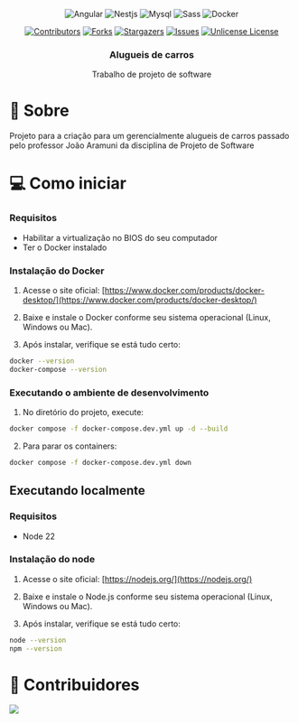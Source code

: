 <div align="center">

![Angular][Angular.io]
![Nestjs][Nestjs.io]
![Mysql][Mysql.io]
![Sass][Sass.io]
![Docker][Docker.io]

[![Contributors][contributors-shield]][contributors-url]
[![Forks][forks-shield]][forks-url]
[![Stargazers][stars-shield]][stars-url]
[![Issues][issues-shield]][issues-url]
[![Unlicense License][license-shield]][license-url]

  <!-- <a href="https://github.com/bgluis/projetos-de-software-aluguel-de-carros/">
    <img src="images/logo.png" alt="Logo" width="80" height="80">
  </a> -->

  <h3>Alugueis de carros</h3>
  Trabalho de projeto de software
</div>

# 📖 Sobre

Projeto para a criação para um gerencialmente alugueis de carros passado pelo professor João Aramuni da disciplina de Projeto de Software

# 💻 Como iniciar

### Requisitos

-   Habilitar a virtualização no BIOS do seu computador
-   Ter o Docker instalado

### Instalação do Docker

1. Acesse o site oficial: [https://www.docker.com/products/docker-desktop/](https://www.docker.com/products/docker-desktop/)
2. Baixe e instale o Docker conforme seu sistema operacional (Linux, Windows ou Mac).

3. Após instalar, verifique se está tudo certo:

```bash
docker --version
docker-compose --version
```

### Executando o ambiente de desenvolvimento

1. No diretório do projeto, execute:

```bash
docker compose -f docker-compose.dev.yml up -d --build
```

2. Para parar os containers:

```bash
docker compose -f docker-compose.dev.yml down
```

## Executando localmente

### Requisitos

-   Node 22

### Instalação do node

1. Acesse o site oficial: [https://nodejs.org/](https://nodejs.org/)
2. Baixe e instale o Node.js conforme seu sistema operacional (Linux, Windows ou Mac).

3. Após instalar, verifique se está tudo certo:

```bash
node --version
npm --version
```

# 🤝 Contribuidores

 <a href = "https://github.com/bgluis/projetos-de-software-aluguel-de-carros/graphs/contributors">
   <img src = "https://contrib.rocks/image?repo=bgluis/projetos-de-software-aluguel-de-carros"/>
 </a>

 <!-- Links -->
 <!-- https://github.com/iuricode/readme-template-->

[repossitory-path]: bgluis/projetos-de-software-aluguel-de-carros/
[contributors-shield]: https://img.shields.io/github/contributors/bgluis/projetos-de-software-aluguel-de-carros.svg?style=for-the-badge
[contributors-url]: https://github.com/bgluis/projetos-de-software-aluguel-de-carros/graphs/contributors
[forks-shield]: https://img.shields.io/github/forks/bgluis/projetos-de-software-aluguel-de-carros.svg?style=for-the-badge
[forks-url]: https://github.com/bgluis/projetos-de-software-aluguel-de-carros/network/members
[stars-shield]: https://img.shields.io/github/stars/bgluis/projetos-de-software-aluguel-de-carros.svg?style=for-the-badge
[stars-url]: https://github.com/bgluis/projetos-de-software-aluguel-de-carros/stargazers
[issues-shield]: https://img.shields.io/github/issues/bgluis/projetos-de-software-aluguel-de-carros.svg?style=for-the-badge
[issues-url]: https://github.com/bgluis/projetos-de-software-aluguel-de-carros/issues
[license-shield]: https://img.shields.io/github/license/bgluis/projetos-de-software-aluguel-de-carros.svg?style=for-the-badge
[license-url]: https://github.com/bgluis/projetos-de-software-aluguel-de-carros/blob/master/LICENSE.txt
[Angular.io]: https://img.shields.io/badge/Angular-DD0031?style=for-the-badge&logo=angular&logoColor=white
[Nestjs.io]: https://img.shields.io/badge/nestjs-%23E0234E.svg?style=for-the-badge&logo=nestjs&logoColor=white
[Mysql.io]: https://img.shields.io/badge/MySQL-00000F?style=for-the-badge&logo=mysql&color=00758f&logoColor=white
[Sass.io]: https://img.shields.io/badge/Sass-000?style=for-the-badge&logo=sass&color=cc6699&logoColor=white
[Docker.io]: https://img.shields.io/badge/Docker-2496ED?style=for-the-badge&logo=docker&logoColor=white
